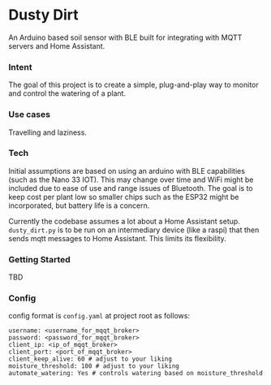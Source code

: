 # Dusty Dirt
An Arduino based soil sensor with BLE built for integrating with MQTT servers and Home Assistant.

### Intent
The goal of this project is to create a simple, plug-and-play way to monitor and control the watering of a plant.

### Use cases
Travelling and laziness.

### Tech
Initial assumptions are based on using an arduino with BLE capabilities (such as the Nano 33 IOT). This may change over time and WiFi might be included due to ease of use and range issues of Bluetooth. The goal is to keep cost per plant low so smaller chips such as the ESP32 might be incorporated, but battery life is a concern.

Currently the codebase assumes a lot about a Home Assistant setup. `dusty_dirt.py` is to be run on an intermediary device (like a raspi) that then sends mqtt messages to Home Assistant. This limits its flexibility.

### Getting Started
TBD

### Config
config format is `config.yaml` at project root as follows:
```
username: <username_for_mqqt_broker>
password: <password_for_mqqt_broker>
client_ip: <ip_of_mqqt_broker>
client_port: <port_of_mqqt_broker>
client_keep_alive: 60 # adjust to your liking
moisture_threshold: 100 # adjust to your liking
automate_watering: Yes # controls watering based on moisture_threshold
```

